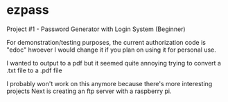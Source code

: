 # ezpass
Project #1 - Password Generator with Login System (Beginner)

For demonstration/testing purposes, the current authorization code is "edoc" hwoever I would change it if you plan on using it for personal use.

I wanted to output to a pdf but it seemed quite annoying trying to convert a .txt file to a .pdf file

I probably won't work on this anymore because there's more interesting projects
Next is creating an ftp server with a raspberry pi.
